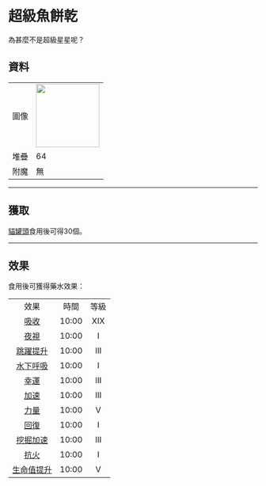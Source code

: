 # 超級魚餅乾
為甚麼不是超級星星呢？

## 資料
<table>
    <tr><td>圖像</td><td><img src="https://i.imgur.com/FKdV3M1.gif" width="128"/></td></tr>
    <tr><td align="end">堆疊</td><td>64</td></tr>
    <tr><td align="end">附魔</td><td>無</td></tr>
</table>

---

## 獲取
[貓罐頭](../feature/cat_bowl.md)食用後可得30個。

---
## 效果
食用後可獲得藥水效果：  

<table>
    <tr><td align="center">效果</td><td align="center">時間</td><td align="center">等級</td></tr>
    <tr><td align="center"><a href="https://minecraft.fandom.com/zh/wiki/吸收">吸收</a></td><td align="center">10:00</td><td align="center">XIX</td></tr>
    <tr><td align="center"><a href="https://minecraft.fandom.com/zh/wiki/夜視">夜視</a></td><td align="center">10:00</td><td align="center">I</td></tr>
    <tr><td align="center"><a href="https://minecraft.fandom.com/zh/wiki/跳躍提升">跳躍提升</a></td><td align="center">10:00</td><td align="center">III</td></tr>
    <tr><td align="center"><a href="https://minecraft.fandom.com/zh/wiki/水下呼吸">水下呼吸</a></td><td align="center">10:00</td><td align="center">I</td></tr>
    <tr><td align="center"><a href="https://minecraft.fandom.com/zh/wiki/幸運">幸運</a></td><td align="center">10:00</td><td align="center">III</td></tr>
    <tr><td align="center"><a href="https://minecraft.fandom.com/zh/wiki/速度">加速</a></td><td align="center">10:00</td><td align="center">III</td></tr>
    <tr><td align="center"><a href="https://minecraft.fandom.com/zh/wiki/力量">力量</a></td><td align="center">10:00</td><td align="center">V</td></tr>
    <tr><td align="center"><a href="https://minecraft.fandom.com/zh/wiki/回復">回復</a></td><td align="center">10:00</td><td align="center">I</td></tr>
    <tr><td align="center"><a href="https://minecraft.fandom.com/zh/wiki/挖掘加速">挖掘加速</a></td><td align="center">10:00</td><td align="center">III</td></tr>
    <tr><td align="center"><a href="https://minecraft.fandom.com/zh/wiki/抗火">抗火</a></td><td align="center">10:00</td><td align="center">I</td></tr>
    <tr><td align="center"><a href="https://minecraft.fandom.com/zh/wiki/生命值提升">生命值提升</a></td><td align="center">10:00</td><td align="center">V</td></tr>
</table>